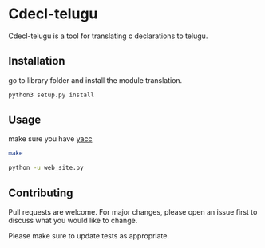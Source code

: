 # Cdecl-telugu

Cdecl-telugu is a tool for translating c declarations to telugu.

## Installation

go to library folder and install the module translation.

```bash
python3 setup.py install
```

## Usage
make sure you have [yacc](https://www.gnu.org/software/bison/)
```bash
make
```
```bash
python -u web_site.py
```

## Contributing

Pull requests are welcome. For major changes, please open an issue first
to discuss what you would like to change.

Please make sure to update tests as appropriate.
